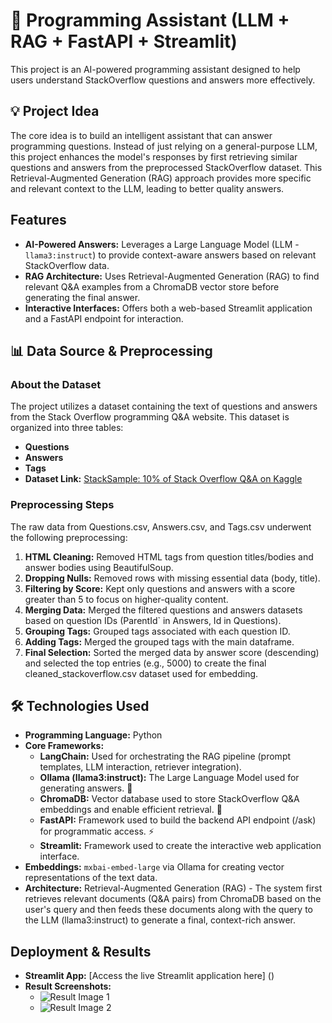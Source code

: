 # 🤖 Programming Assistant (LLM + RAG + FastAPI + Streamlit)
This project is an AI-powered programming assistant designed to help users understand StackOverflow questions and answers more effectively.

## 💡 Project Idea
The core idea is to build an intelligent assistant that can answer programming questions. Instead of just relying on a general-purpose LLM, this project enhances the model's responses by first retrieving similar questions and answers from the preprocessed StackOverflow dataset. This Retrieval-Augmented Generation (RAG) approach provides more specific and relevant context to the LLM, leading to better quality answers.

##  Features
*   **AI-Powered Answers:** Leverages a Large Language Model (LLM - `llama3:instruct`) to provide context-aware answers based on relevant StackOverflow data.
*   **RAG Architecture:** Uses Retrieval-Augmented Generation (RAG) to find relevant Q&A examples from a ChromaDB vector store before generating the final answer.
*   **Interactive Interfaces:** Offers both a web-based Streamlit application and a FastAPI endpoint for interaction.

  
## 📊 Data Source & Preprocessing
### About the Dataset
The project utilizes a dataset containing the text of questions and answers from the Stack Overflow programming Q&A website. This dataset is organized into three tables:
*   **Questions**
*    **Answers**
*    **Tags**
*   **Dataset Link:** [StackSample: 10% of Stack Overflow Q&A on Kaggle](https://www.kaggle.com/datasets/stackoverflow/stacksample?select=Questions.csv) 

### Preprocessing Steps
The raw data from Questions.csv, Answers.csv, and Tags.csv underwent the following preprocessing:

1.   **HTML Cleaning:** Removed HTML tags from question titles/bodies and answer bodies using BeautifulSoup.
2.   **Dropping Nulls:** Removed rows with missing essential data (body, title).
3.   **Filtering by Score:** Kept only questions and answers with a score greater than 5 to focus on higher-quality content.
4.   **Merging Data:** Merged the filtered questions and answers datasets based on question IDs (ParentId` in Answers, Id in Questions).
5.   **Grouping Tags:** Grouped tags associated with each question ID.
6.   **Adding Tags:** Merged the grouped tags with the main dataframe.
7.   **Final Selection:** Sorted the merged data by answer score (descending) and selected the top entries (e.g., 5000) to create the final cleaned_stackoverflow.csv dataset used for embedding.

## 🛠️ Technologies Used
*   **Programming Language:** Python 
*   **Core Frameworks:**
    *   **LangChain:** Used for orchestrating the RAG pipeline (prompt templates, LLM interaction, retriever integration).
    *   **Ollama (llama3:instruct):** The Large Language Model used for generating answers. 🧠
    *   **ChromaDB:** Vector database used to store StackOverflow Q&A embeddings and enable efficient retrieval. 💾
    *   **FastAPI:** Framework used to build the backend API endpoint (/ask) for programmatic access. ⚡
    *   **Streamlit:** Framework used to create the interactive web application interface. 
*   **Embeddings:** `mxbai-embed-large` via Ollama for creating vector representations of the text data.
*   **Architecture:** Retrieval-Augmented Generation (RAG) - The system first retrieves relevant documents (Q&A pairs) from ChromaDB based on the user's query and then feeds these documents along with the query to the LLM (llama3:instruct) to generate a final, context-rich answer.

##  Deployment & Results
*   **Streamlit App:** [Access the live Streamlit application here] () 
*   **Result Screenshots:**
    *   ![Result Image 1]()
    *   ![Result Image 2]()
